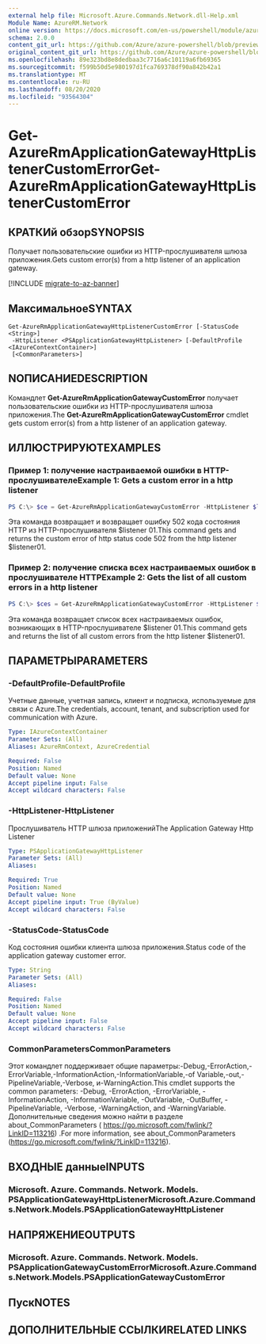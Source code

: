 ```yaml
---
external help file: Microsoft.Azure.Commands.Network.dll-Help.xml
Module Name: AzureRM.Network
online version: https://docs.microsoft.com/en-us/powershell/module/azurerm.network/get-azurermapplicationgatewayhttplistenercustomerror
schema: 2.0.0
content_git_url: https://github.com/Azure/azure-powershell/blob/preview/src/ResourceManager/Network/Commands.Network/help/Get-AzureRmApplicationGatewayHttpListenerCustomError.md
original_content_git_url: https://github.com/Azure/azure-powershell/blob/preview/src/ResourceManager/Network/Commands.Network/help/Get-AzureRmApplicationGatewayHttpListenerCustomError.md
ms.openlocfilehash: 89e323bd8e8dedbaa3c7716a6c10119a6fb69365
ms.sourcegitcommit: f599b50d5e980197d1fca769378df90a842b42a1
ms.translationtype: MT
ms.contentlocale: ru-RU
ms.lasthandoff: 08/20/2020
ms.locfileid: "93564304"
---
```

# <span data-ttu-id="16f24-101">Get-AzureRmApplicationGatewayHttpListenerCustomError</span><span class="sxs-lookup"><span data-stu-id="16f24-101">Get-AzureRmApplicationGatewayHttpListenerCustomError</span></span>

## <span data-ttu-id="16f24-102">КРАТКИй обзор</span><span class="sxs-lookup"><span data-stu-id="16f24-102">SYNOPSIS</span></span>
<span data-ttu-id="16f24-103">Получает пользовательские ошибки из HTTP-прослушивателя шлюза приложения.</span><span class="sxs-lookup"><span data-stu-id="16f24-103">Gets custom error(s) from a http listener of an application gateway.</span></span>

[!INCLUDE [migrate-to-az-banner](../../includes/migrate-to-az-banner.md)]

## <span data-ttu-id="16f24-104">Максимальное</span><span class="sxs-lookup"><span data-stu-id="16f24-104">SYNTAX</span></span>

```
Get-AzureRmApplicationGatewayHttpListenerCustomError [-StatusCode <String>]
 -HttpListener <PSApplicationGatewayHttpListener> [-DefaultProfile <IAzureContextContainer>]
 [<CommonParameters>]
```

## <span data-ttu-id="16f24-105">NОПИСАНИЕ</span><span class="sxs-lookup"><span data-stu-id="16f24-105">DESCRIPTION</span></span>
<span data-ttu-id="16f24-106">Командлет **Get-AzureRmApplicationGatewayCustomError** получает пользовательские ошибки из HTTP-прослушивателя шлюза приложения.</span><span class="sxs-lookup"><span data-stu-id="16f24-106">The **Get-AzureRmApplicationGatewayCustomError** cmdlet gets custom error(s) from a http listener of an application gateway.</span></span>

## <span data-ttu-id="16f24-107">ИЛЛЮСТРИРУЮТ</span><span class="sxs-lookup"><span data-stu-id="16f24-107">EXAMPLES</span></span>

### <span data-ttu-id="16f24-108">Пример 1: получение настраиваемой ошибки в HTTP-прослушивателе</span><span class="sxs-lookup"><span data-stu-id="16f24-108">Example 1: Gets a custom error in a http listener</span></span>
```powershell
PS C:\> $ce = Get-AzureRmApplicationGatewayCustomError -HttpListener $listener01 -StatusCode HttpStatus502
```

<span data-ttu-id="16f24-109">Эта команда возвращает и возвращает ошибку 502 кода состояния HTTP из HTTP-прослушивателя $listener 01.</span><span class="sxs-lookup"><span data-stu-id="16f24-109">This command gets and returns the custom error of http status code 502 from the http listener $listener01.</span></span>

### <span data-ttu-id="16f24-110">Пример 2: получение списка всех настраиваемых ошибок в прослушивателе HTTP</span><span class="sxs-lookup"><span data-stu-id="16f24-110">Example 2: Gets the list of all custom errors in a http listener</span></span>
```powershell
PS C:\> $ces = Get-AzureRmApplicationGatewayCustomError -HttpListener $listener01
```

<span data-ttu-id="16f24-111">Эта команда возвращает список всех настраиваемых ошибок, возникающих в HTTP-прослушивателе $listener 01.</span><span class="sxs-lookup"><span data-stu-id="16f24-111">This command gets and returns the list of all custom errors from the http listener $listener01.</span></span>

## <span data-ttu-id="16f24-112">ПАРАМЕТРЫ</span><span class="sxs-lookup"><span data-stu-id="16f24-112">PARAMETERS</span></span>

### <span data-ttu-id="16f24-113">-DefaultProfile</span><span class="sxs-lookup"><span data-stu-id="16f24-113">-DefaultProfile</span></span>
<span data-ttu-id="16f24-114">Учетные данные, учетная запись, клиент и подписка, используемые для связи с Azure.</span><span class="sxs-lookup"><span data-stu-id="16f24-114">The credentials, account, tenant, and subscription used for communication with Azure.</span></span>

```yaml
Type: IAzureContextContainer
Parameter Sets: (All)
Aliases: AzureRmContext, AzureCredential

Required: False
Position: Named
Default value: None
Accept pipeline input: False
Accept wildcard characters: False
```

### <span data-ttu-id="16f24-115">-HttpListener</span><span class="sxs-lookup"><span data-stu-id="16f24-115">-HttpListener</span></span>
<span data-ttu-id="16f24-116">Прослушиватель HTTP шлюза приложений</span><span class="sxs-lookup"><span data-stu-id="16f24-116">The Application Gateway Http Listener</span></span>

```yaml
Type: PSApplicationGatewayHttpListener
Parameter Sets: (All)
Aliases:

Required: True
Position: Named
Default value: None
Accept pipeline input: True (ByValue)
Accept wildcard characters: False
```

### <span data-ttu-id="16f24-117">-StatusCode</span><span class="sxs-lookup"><span data-stu-id="16f24-117">-StatusCode</span></span>
<span data-ttu-id="16f24-118">Код состояния ошибки клиента шлюза приложения.</span><span class="sxs-lookup"><span data-stu-id="16f24-118">Status code of the application gateway customer error.</span></span>

```yaml
Type: String
Parameter Sets: (All)
Aliases:

Required: False
Position: Named
Default value: None
Accept pipeline input: False
Accept wildcard characters: False
```

### <span data-ttu-id="16f24-119">CommonParameters</span><span class="sxs-lookup"><span data-stu-id="16f24-119">CommonParameters</span></span>
<span data-ttu-id="16f24-120">Этот командлет поддерживает общие параметры:-Debug,-ErrorAction,-ErrorVariable,-InformationAction,-InformationVariable,-of Variable,-out,-PipelineVariable,-Verbose, и-WarningAction.</span><span class="sxs-lookup"><span data-stu-id="16f24-120">This cmdlet supports the common parameters: -Debug, -ErrorAction, -ErrorVariable, -InformationAction, -InformationVariable, -OutVariable, -OutBuffer, -PipelineVariable, -Verbose, -WarningAction, and -WarningVariable.</span></span>
<span data-ttu-id="16f24-121">Дополнительные сведения можно найти в разделе about_CommonParameters ( https://go.microsoft.com/fwlink/?LinkID=113216) .</span><span class="sxs-lookup"><span data-stu-id="16f24-121">For more information, see about_CommonParameters (https://go.microsoft.com/fwlink/?LinkID=113216).</span></span>

## <span data-ttu-id="16f24-122">ВХОДНЫЕ данные</span><span class="sxs-lookup"><span data-stu-id="16f24-122">INPUTS</span></span>

### <span data-ttu-id="16f24-123">Microsoft. Azure. Commands. Network. Models. PSApplicationGatewayHttpListener</span><span class="sxs-lookup"><span data-stu-id="16f24-123">Microsoft.Azure.Commands.Network.Models.PSApplicationGatewayHttpListener</span></span>

## <span data-ttu-id="16f24-124">НАПРЯЖЕНИЕ</span><span class="sxs-lookup"><span data-stu-id="16f24-124">OUTPUTS</span></span>

### <span data-ttu-id="16f24-125">Microsoft. Azure. Commands. Network. Models. PSApplicationGatewayCustomError</span><span class="sxs-lookup"><span data-stu-id="16f24-125">Microsoft.Azure.Commands.Network.Models.PSApplicationGatewayCustomError</span></span>

## <span data-ttu-id="16f24-126">Пуск</span><span class="sxs-lookup"><span data-stu-id="16f24-126">NOTES</span></span>

## <span data-ttu-id="16f24-127">ДОПОЛНИТЕЛЬНЫЕ ССЫЛКИ</span><span class="sxs-lookup"><span data-stu-id="16f24-127">RELATED LINKS</span></span>
